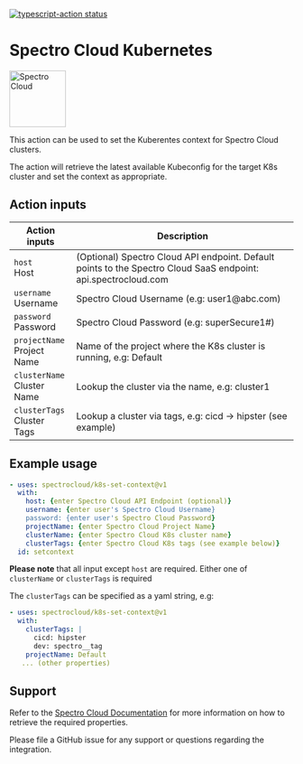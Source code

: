<a href="https://github.com/actions/typescript-action/actions"><img alt="typescript-action status" src="https://github.com/actions/typescript-action/workflows/build-test/badge.svg"></a>

# Spectro Cloud Kubernetes

<p align="left">
<img alt="Spectro Cloud" src="./spectrocloud-logo.png" height="100" />
</p>

This action can be used to set the Kuberentes context for Spectro Cloud clusters.

The action will retrieve the latest available Kubeconfig for the target K8s cluster and set the context as appropriate.

## Action inputs

<table>
  <thead>
    <tr>
      <th>Action inputs</th>
      <th>Description</th>
    </tr>
  </thead>
  <tr>
    <td><code>host</code><br/>Host</td>
    <td>(Optional) Spectro Cloud API endpoint. Default points to the Spectro Cloud SaaS endpoint: api.spectrocloud.com</td>
  </tr>
  <tr>
    <td><code>username</code><br/>Username</td>
    <td>Spectro Cloud Username (e.g: user1@abc.com)</td>
  </tr>
  <tr>
    <td><code>password</code><br/>Password</td>
    <td>Spectro Cloud Password (e.g: superSecure1#)</td>
  </tr>
  <tr>
    <td><code>projectName</code><br/>Project Name</td>
    <td>Name of the project where the K8s cluster is running, e.g: Default</td>
  </tr>
  <tr>
    <td><code>clusterName</code><br/>Cluster Name</td>
    <td>Lookup the cluster via the name, e.g: cluster1</td>
  </tr>
  <tr>
    <td><code>clusterTags</code><br/>Cluster Tags</td>
    <td>Lookup a cluster via tags, e.g: cicd -> hipster (see example)</td>
  </tr>
</table>

## Example usage

```yaml
- uses: spectrocloud/k8s-set-context@v1
  with:
    host: {enter Spectro Cloud API Endpoint (optional)}
    username: {enter user's Spectro Cloud Username}
    password: {enter user's Spectro Cloud Password}
    projectName: {enter Spectro Cloud Project Name}
    clusterName: {enter Spectro Cloud K8s cluster name}
    clusterTags: {enter Spectro Cloud K8s tags (see example below)}
  id: setcontext
```

**Please note** that all input except `host` are required. Either one of `clusterName` or `clusterTags` is required

The `clusterTags` can be specified as a yaml string, e.g:

```yaml
- uses: spectrocloud/k8s-set-context@v1
  with:
    clusterTags: |
      cicd: hipster
      dev: spectro__tag
    projectName: Default
   ... (other properties)
```


## Support

Refer to the [Spectro Cloud Documentation](https://docs.spectrocloud.com) for more information on how to
retrieve the required properties.

Please file a GitHub issue for any support or questions regarding the integration.
